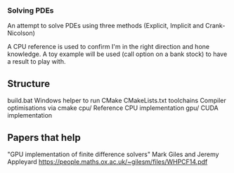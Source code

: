 ### Solving PDEs

An attempt to solve PDEs using three methods (Explicit, Implicit and Crank-Nicolson)

A CPU reference is used to confirm I'm in the right direction and hone knowledge.
A toy example will be used (call option on a bank stock) to have a result to play with.

## Structure
build.bat Windows helper to run CMake
CMakeLists.txt
toolchains Compiler optimisations via cmake
cpu/ Reference CPU implementation
gpu/ CUDA implementation

## Papers that help
"GPU implementation of finite difference solvers"
Mark Giles and Jeremy Appleyard
https://people.maths.ox.ac.uk/~gilesm/files/WHPCF14.pdf
